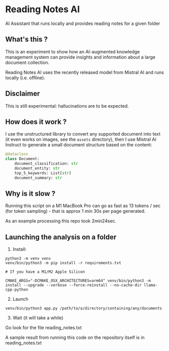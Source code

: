 # Reading Notes AI

AI Assistant that runs locally and provides reading notes for a given folder

## What's this ?

This is an experiment to show how an AI-augmented knowledge management system can provide insights and information about a large document collection.

Reading Notes AI uses the recently released model from Mistral AI and runs locally (i.e. offline).

## Disclaimer

This is still experimental: hallucinations are to be expected.

## How does it work ?

I use the unstructured library to convert any supported document into text (it even works on images, see the `assets` directory), then I use Mistral AI Instruct to generate a small document structure based on the content:

```python
@dataclass
class Document:
    document_classification: str
    document_entity: str
    top_5_keywords: List[str]
    document_summary: str
```

## Why is it slow ?

Running this script on a M1 MacBook Pro can go as fast as 13 tokens / sec (for token sampling) - that is approx 1 min 30s per page generated.

As an example processing this repo took 2min24sec.

## Launching the analysis on a folder

1. Install:

```shell
python3 -m venv venv
venv/bin/python3 -m pip install -r requirements.txt

# If you have a M1/M2 Apple Silicon

CMAKE_ARGS="-DCMAKE_OSX_ARCHITECTURES=arm64" venv/bin/python3 -m install --upgrade --verbose --force-reinstall --no-cache-dir llama-cpp-python
```

2. Launch

```shell
venv/bin/python3 app.py /path/to/a/directory/containing/any/documents
```

3. Wait (it will take a while)

Go look for the file reading_notes.txt

A sample result from running this code on the repository itself is in reading_notes.txt
